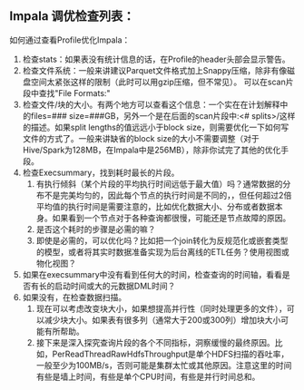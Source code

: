  ## Impala 调优检查列表：

如何通过查看Profile优化Impala：

1. 检查stats：如果表没有统计信息的话，在Profile的header头部会显示警告。
1. 检查文件系统：一般来讲建议Parquet文件格式加上Snappy压缩，除非有像磁盘空间太紧张这样的限制（此时可以用gzip压缩，但不常见）。 可以在scan片段中查找"File Formats:"
1. 检查文件/块的大小。有两个地方可以查看这个信息：一个实在在计划解释中的files=### size=###GB，另外一个是在后面的scan片段中<volume id>:<# splits>/<split lengths>这样的描述。如果split lengths的值远远小于block size，则需要优化一下如何写文件的方式了。一般来讲缺省的block size的大小不需要调整（对于Hive/Spark为128MB，在Impala中是256MB），除非你试完了其他的优化手段。
1. 检查Execsummary，找到耗时最长的片段。
    1. 有执行倾斜（某个片段的平均执行时间远低于最大值）吗？通常数据的分布不是完美均匀的，因此每个节点的执行时间是不同的，，但任何超过2倍平均值的执行时间是需要注意的，比如优化数据大小、分布或者数据本身。如果看到一个节点对于各种查询都很慢，可能还是节点故障的原因。
    1. 是否这个耗时的步骤是必需的嘛？
    1. 即使是必需的，可以优化吗？比如把一个join转化为反规范化或嵌套类型的模型，或者将其实时数据准备实现为后台离线的ETL任务？使用视图或物化视图？
1. 如果在execsummary中没有看到任何大的时间，检查查询的时间轴，看看是否有长的启动时间或大的元数据DML时间？
1. 如果没有，在检查数据扫描。
    1. 现在可以考虑改变块大小，如果想提高并行性（同时处理更多的文件），可以减少块大小。如果表有很多列（通常大于200或300列）增加块大小可能有所帮助。
    1. 接下来是深入探究查询片段的各个不同指标，洞察缓慢的最终原因。比如，PerReadThreadRawHdfsThroughput是单个HDFS扫描的吞吐率，一般至少为100MB/s，否则可能是集群太忙或其他原因。注意这里的时间有些是墙上时间，有些是单个CPU时间，有些是并行时间总和。
